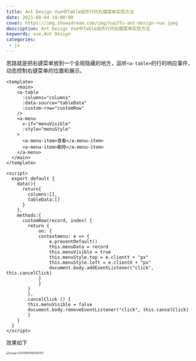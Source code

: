 ```yaml
---
title: Ant Design Vue中Table组件行内右键菜单实现方法
date: 2021-08-04 19:00:00
cover: https://img.showydream.com/img/nvpJTu-ant-design-vue.jpeg
description: Ant Design Vue中Table组件行内右键菜单实现方法
keywords: vue,Ant Design
categories: 
 - js
---
```


思路就是把右键菜单放到一个全局隐藏的地方，监听`<a-table>`的行的响应事件，动态控制右键菜单的位置和展示。

```vue
<template>
	<main>
  	<a-table 
      :columns="columns"
      :data-source="tableData"
      :custom-row="customRow"
    />
    <a-menu
      v-if="menuVisible"
      :style="menuStyle"
    >
      <a-menu-item>查看</a-menu-item>
      <a-menu-item>删除</a-menu-item>
    </a-menu>
  </main>
</template>

<script>
  export default {
    data(){
      return{
        columns:[],
        tableData:[]
      }
    },
    methods:{
      customRow(record, index) {
      	return {
        	on: {
          	contextmenu: e => {
            	e.preventDefault()
            	this.menuData = record
            	this.menuVisible = true
            	this.menuStyle.top = e.clientY + "px"
            	this.menuStyle.left = e.clientX + "px"
            	document.body.addEventListener("click", this.cancelClick)
          	}
        	}
      	}
    	},
    	cancelClick () {
      	this.menuVisible = false
      	document.body.removeEventListener("click", this.cancelClick)
    	}
    }
  }
</script>
```



效果如下

<img src="https://img.showydream.com/img/s5IzVh-image-20210804192925157.png" alt="image-20210804192925157" style="zoom:50%;" />


